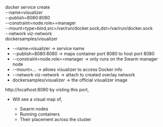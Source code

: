 docker service create \
  --name=visualizer \
  --publish=8080:8080 \
  --constraint=node.role==manager \
  --mount=type=bind,src=/var/run/docker.sock,dst=/var/run/docker.sock \
  --network viz-network \
  dockersamples/visualizer

- --name=visualizer → service name
- --publish=8080:8080 → maps container port 8080 to host port 8080
- --constraint=node.role==manager → only runs on the Swarm manager node
- --mount=... → allows visualizer to access Docker info
- --network viz-network → attach to created overlay network
- dockersamples/visualizer → the official visualizer image


http://localhost:8080 by visting this port,

- Will see a visual map of,

    - Swarm nodes
    - Running containers
    - Their placement across the cluster